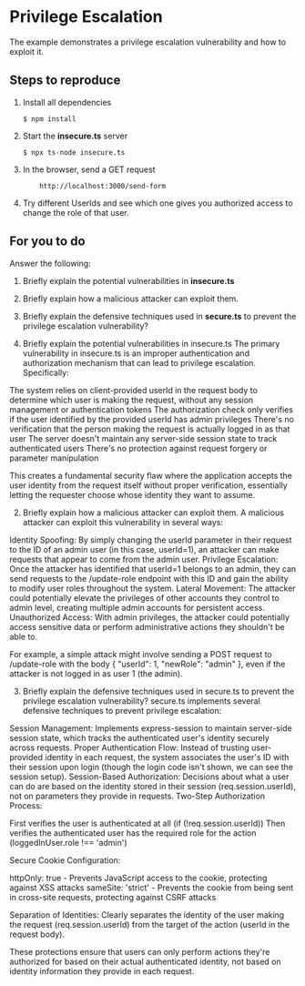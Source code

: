 # Privilege Escalation

The example demonstrates a privilege escalation vulnerability and how to exploit it.

## Steps to reproduce

1. Install all dependencies

    `$ npm install`

2. Start the **insecure.ts** server

    `$ npx ts-node insecure.ts`

3. In the browser, send a GET request

    ```
        http://localhost:3000/send-form
    ```

4. Try different UserIds and see which one gives you authorized access to change the role of that user.

## For you to do

Answer the following:

1. Briefly explain the potential vulnerabilities in **insecure.ts**
2. Briefly explain how a malicious attacker can exploit them.
3. Briefly explain the defensive techniques used in **secure.ts** to prevent the privilege escalation vulnerability?



1. Briefly explain the potential vulnerabilities in insecure.ts
The primary vulnerability in insecure.ts is an improper authentication and authorization mechanism that can lead to privilege escalation. Specifically:

The system relies on client-provided userId in the request body to determine which user is making the request, without any session management or authentication tokens
The authorization check only verifies if the user identified by the provided userId has admin privileges
There's no verification that the person making the request is actually logged in as that user
The server doesn't maintain any server-side session state to track authenticated users
There's no protection against request forgery or parameter manipulation

This creates a fundamental security flaw where the application accepts the user identity from the request itself without proper verification, essentially letting the requester choose whose identity they want to assume.


2. Briefly explain how a malicious attacker can exploit them.
A malicious attacker can exploit this vulnerability in several ways:

Identity Spoofing: By simply changing the userId parameter in their request to the ID of an admin user (in this case, userId=1), an attacker can make requests that appear to come from the admin user.
Privilege Escalation: Once the attacker has identified that userId=1 belongs to an admin, they can send requests to the /update-role endpoint with this ID and gain the ability to modify user roles throughout the system.
Lateral Movement: The attacker could potentially elevate the privileges of other accounts they control to admin level, creating multiple admin accounts for persistent access.
Unauthorized Access: With admin privileges, the attacker could potentially access sensitive data or perform administrative actions they shouldn't be able to.

For example, a simple attack might involve sending a POST request to /update-role with the body { "userId": 1, "newRole": "admin" }, even if the attacker is not logged in as user 1 (the admin).


3. Briefly explain the defensive techniques used in secure.ts to prevent the privilege escalation vulnerability?
secure.ts implements several defensive techniques to prevent privilege escalation:

Session Management: Implements express-session to maintain server-side session state, which tracks the authenticated user's identity securely across requests.
Proper Authentication Flow: Instead of trusting user-provided identity in each request, the system associates the user's ID with their session upon login (though the login code isn't shown, we can see the session setup).
Session-Based Authorization: Decisions about what a user can do are based on the identity stored in their session (req.session.userId), not on parameters they provide in requests.
Two-Step Authorization Process:

First verifies the user is authenticated at all (if (!req.session.userId))
Then verifies the authenticated user has the required role for the action (loggedInUser.role !== 'admin')


Secure Cookie Configuration:

httpOnly: true - Prevents JavaScript access to the cookie, protecting against XSS attacks
sameSite: 'strict' - Prevents the cookie from being sent in cross-site requests, protecting against CSRF attacks


Separation of Identities: Clearly separates the identity of the user making the request (req.session.userId) from the target of the action (userId in the request body).

These protections ensure that users can only perform actions they're authorized for based on their actual authenticated identity, not based on identity information they provide in each request.